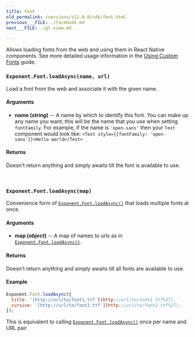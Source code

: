 ```yaml
---
title: Font
old_permalink: /versions/v12.0.0/sdk/font.html
previous___FILE: ./facebook.md
next___FILE: ./gl-view.md

---
```


Allows loading fonts from the web and using them in React Native components. See more detailed usage information in the [Using Custom Fonts](https://docs.getexponent.com/versions/guides/using-custom-fonts.html#using-custom-fonts) guide.

### `Exponent.Font.loadAsync(name, url)`
Load a font from the web and associate it with the given name.

#### Arguments

* **name (_string_)** -- A name by which to identify this font. You can make up any name you want; this will be the name that you use when setting `fontFamily`. For example, if the name is `'open-sans'` then your `Text` component would look like: `<Text style={{fontFamily: 'open-sans'}}>Hello world</Text>`

#### Returns
Doesn't return anything and simply awaits till the font is available to use.

 
### `Exponent.Font.loadAsync(map)`
Convenience form of [`Exponent.Font.loadAsync()`](https://docs.getexponent.com/versions/v12.0.0/guides#Exponent.Font.loadAsync "Exponent.Font.loadAsync") that loads multiple fonts at once.

#### Arguments

* **map (_object_)** -- A map of names to urls as in [`Exponent.Font.loadAsync()`](https://docs.getexponent.com/versions/v12.0.0/guides#Exponent.Font.loadAsync "Exponent.Font.loadAsync").

#### Returns
Doesn't return anything and simply awaits till all fonts are available to use.

#### Example

```javascript
Exponent.Font.loadAsync({
  title: '[http://url/to/font1.ttf'](http://url/to/font1.ttf%27),
  cursive: '[http://url/to/font2.ttf'](http://url/to/font2.ttf%27),
});
```

This is equivalent to calling [`Exponent.Font.loadAsync()`](https://docs.getexponent.com/versions/v12.0.0/guides#Exponent.Font.loadAsync "Exponent.Font.loadAsync") once per name and URL pair.
